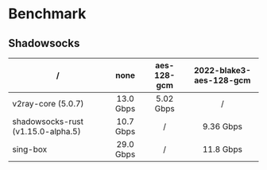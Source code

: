 # Benchmark

## Shadowsocks

| /                                  |    none     | aes-128-gcm | 2022-blake3-aes-128-gcm |
|------------------------------------|:-----------:|:-----------:|:-----------------------:|
| v2ray-core (5.0.7)                 |  13.0 Gbps  |  5.02 Gbps  |            /            |
| shadowsocks-rust (v1.15.0-alpha.5) |  10.7 Gbps  |      /      |        9.36 Gbps        |
| sing-box                           |  29.0 Gbps  |      /      |        11.8 Gbps        |